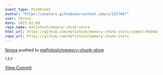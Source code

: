```yaml
---
event_type: PushEvent
avatar: "https://avatars.githubusercontent.com/u/121766?"
user: feross
date: 2021-02-09
repo_name: mafintosh/memory-chunk-store
html_url: https://github.com/mafintosh/memory-chunk-store/commit/9694bd78ada168f0530b7c24517ad6f521324399
repo_url: https://github.com/mafintosh/memory-chunk-store
---
```


<a href='https://github.com/feross' target='_blank'>feross</a> pushed to <a href='https://github.com/mafintosh/memory-chunk-store' target='_blank'>mafintosh/memory-chunk-store</a>

<small>1.3.2</small>

<a href='https://github.com/mafintosh/memory-chunk-store/commit/9694bd78ada168f0530b7c24517ad6f521324399' target='_blank'>View Commit</a>